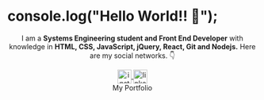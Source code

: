 # console.log("Hello World!! 👋");


<p align="center">I am a <strong>Systems Engineering student and Front End Developer</strong> with knowledge in <strong> HTML, CSS, JavaScript, jQuery, React, Git and Nodejs.</strong> Here are my social networks. 👇</p>
<p align="center">
<a href="https://www.instagram.com/martinmorondo/" target="blank">
    <img align="center" src="https://cdn.jsdelivr.net/npm/simple-icons@3.0.1/icons/instagram.svg" alt="instagram-profile" height="28px" width="28px" />
  </a>
 <a href="https://www.linkedin.com/in/martin-morondo/" target="blank">
    <img align="center" src="https://cdn.jsdelivr.net/npm/simple-icons@3.0.1/icons/linkedin.svg" alt="linkedin-profile" height="28px" width="28px" />
  </a>
    <br />
<a href="https://martinmorondo.github.io/" target="blank" style = "text-decoration: none">My Portfolio
<!--     <img align="center" src="" alt="facebook-profile" height="28px" width="28px" /> -->
  </a>
    
    
    
    
    
  

